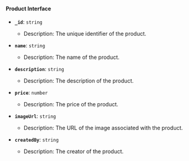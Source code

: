 #### Product Interface

- **`_id`**: `string`
  - Description: The unique identifier of the product.
  
- **`name`**: `string`
  - Description: The name of the product.
  
- **`description`**: `string`
  - Description: The description of the product.
  
- **`price`**: `number`
  - Description: The price of the product.
  
- **`imageUrl`**: `string`
  - Description: The URL of the image associated with the product.
  
- **`createdBy`**: `string`
  - Description: The creator of the product.
